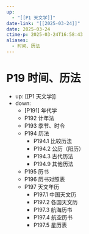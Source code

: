```yaml
---
up:
  - "[[P1 天文学]]"
date-link: "[[2025-03-24]]"
date: 2025-03-24
ctime-p: 2025-03-24T16:58:43
aliases:
  - 时间、历法
---
```


# P19 时间、历法

- up: [[P1 天文学]]
- down:	
	- [P191] 年代学
	- P192 计年法
	- P193 季节、时令
	- P194 历法
		- P194.1 比较历法
		- P194.2 公历（阳历）
		- P194.3 古代历法
		- P194.9 其他历法
	- P195 历书
	- P196 历书对照表
	- P197 天文年历
		- P197.1 中国天文历
		- P197.2 各国天文历
		- P197.3 航海历书
		- P197.4 航空历书
		- P197.5 星历表
	
